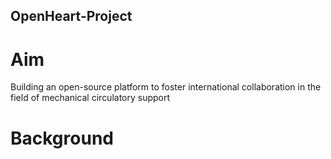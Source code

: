 ## OpenHeart-Project

# Aim
Building an open-source platform to foster international collaboration in the field of mechanical circulatory support

# Background
